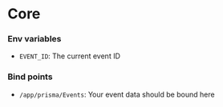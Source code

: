 # Core

### Env variables

- `EVENT_ID`: The current event ID

### Bind points

- `/app/prisma/Events`: Your event data should be bound here
